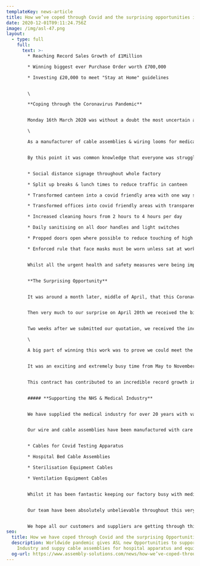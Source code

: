 ```yaml
---
templateKey: news-article
title: How we’ve coped through Covid and the surprising opportunities it has given us
date: 2020-12-01T09:11:24.756Z
image: /img/asl-47.png
layout:
  - type: full
    full:
      text: >-
        * Reaching Record Sales Growth of £1Million

        * Winning biggest ever Purchase Order worth £700,000

        * Investing £20,000 to meet "Stay at Home" guidelines


        \

        **Coping through the Coronavirus Pandemic**


        Monday 16th March 2020 was without a doubt the most uncertain and worrying time for a lot of people and businesses after Boris Johnson instructed that we must "Stay at Home". \

        \

        As a manufacturer of cable assemblies & wiring looms for medical equipment, we were concerned about this instruction as we need to be in our factory so that we could continue delivering these products into the safety critical industries. After clarifying that our factory must remain open so that we could support the medical industry in such a crisis, we were not required to close the factory, however had to ensure immediate measures were in place for the health of safety of the team. 


        By this point it was common knowledge that everyone was struggling to get hold of hand sanitiser (and loo roll!), but we managed to get by with our own sanitisers before bulk stock arrived in the factory a week later. To ensure staff felt safe coming to work, we implemented the following measures;


        * Social distance signage throughout whole factory

        * Split up breaks & lunch times to reduce traffic in canteen

        * Transformed canteen into a covid friendly area with one way system and transparent screens on tables

        * Transformed offices into covid friendly areas with transparent screens 

        * Increased cleaning hours from 2 hours to 4 hours per day

        * Daily sanitising on all door handles and light switches

        * Propped doors open where possible to reduce touching of high traffic surfaces

        * Enforced rule that face masks must be worn unless sat at work bench/desk, or sat eating in the canteen (keeping 2m apart)


        Whilst all the urgent health and safety measures were being implemented, our IT department were hard at work ordering 20 new laptops to prepare us, not only for those staff who would start working from home, but also for those who may have to isolate at some point and require remote working access. This IT investment cost the company £20,000, which being an un-planned purchase wasn't in our budget, however the laptops have been a great success where staff now utilise them within the factory as a way of "hot-desking". 


        **The Surprising Opportunity**


        It was around a month later, middle of April, that this Coronavirus pandemic was starting to look more serious and we were worried that it was about to significantly affect our customers and therefore our business. Did we need to start putting a plan together on how we survive through this, keeping all our team in a job and still be able to pay bills and wages? It was the most worrying time we have ever faced.


        Then very much to our surprise on April 20th we received the biggest opportunity we have ever been given, a cable assembly contract worth £700,000. This was amazing news. It would not only guarantee to keep all our staff in a job, but we would actually have to recruit an additional 20 production operators! We jumped at the chance and did everything we could to offer the most competitive prices and the fastest turnaround as delivery was critical. The enquiry was from a UK customer who was under pressure and required the services of a UK supplier after experiencing delays on cable assembly deliveries from it's Indian factory, which had to close suddenly due to the coronavirus outbreak. 


        Two weeks after we submitted our quotation, we received the incredible news - we had won the contract and we were absolutely ecstatic! With no time to celebrate (well, all the pubs were shut anyway!) we got started on setting up production lines, training the team, recruiting more staff and getting all technical documentation in order. \

        \

        A big part of winning this work was to prove we could meet the urgent delivery schedule and we could do with our fast and flexible capability to create new production lines at very short notice, utilising our space shop floor capacity, resource in equipment.


        It was an exciting and extremely busy time from May to November fulfilling the contract - our factory had never been filled with so much energy and team were on their A game to make it a success. Every department and individual pulled together like clock work to make sure every part was made to exact specification and highest quality. We experienced a couple of bumps along the way, delays on tooling and shortages on free issue material, but overall the project was a huge success and more importantly the customer was thrilled with our performance throughout.


        This contract has contributed to an incredible record growth in sales of £1.2million.


        ##### **Supporting the NHS & Medical Industry**


        We have supplied the medical industry for over 20 years with various electrical [cable assemblies](/cable-assemblies) and [wiring looms](/wiring-loom) for apparatus and equipment. Since the outbreak of Coronavirus, we have been proud to support Medical manufacturers with urgent orders after they saw a rapid increase in demand. 


        Our wire and cable assemblies have been manufactured with care and delivered to equipment in hospitals all over the world.


        * Cables for Covid Testing Apparatus

        * Hospital Bed Cable Assemblies

        * Sterilisation Equipment Cables

        * Ventilation Equipment Cables


        Whilst it has been fantastic keeping our factory busy with medical demand and opportunities, we have certainly felt the pain for a handful of our customers who are in suffering industries, especially those in Aviation and Hospitality. 


        Our team have been absolutely unbelievable throughout this very difficult year, and have pulled together in a way which is absolutely admirable. Every single person has supported all the changes we've made, and really risen to the challenge during this rapid growth. 


        We hope all our customers and suppliers are getting through this challenging time and if there is anything we can do to help, please get in touch.
seo:
  title: How we have coped through Covid and the surprising Opportunities
  description: Worldwide pandemic gives ASL new Opportunities to support Medical
    Industry and suppy cable assemblies for hospital apparatus and equipment
  og-url: https://www.assembly-solutions.com/news/how-we’ve-coped-through-covid-and-the-surprising-opportunities-it-has-given-us/
---
```

